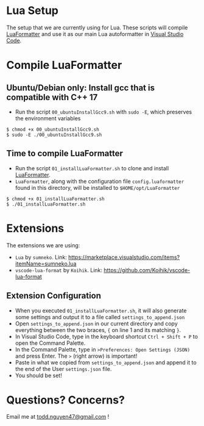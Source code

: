 # Lua Setup

The setup that we are currently using for Lua. These scripts will compile [LuaFormatter](https://github.com/Koihik/LuaFormatter) and use it as our main Lua autoformatter in [Visual Studio Code](https://code.visualstudio.com/).

# Compile LuaFormatter

## Ubuntu/Debian only: Install gcc that is compatible with C++ 17

- Run the script `00_ubuntuInstallGcc9.sh` with `sudo -E`, which preserves the environment variables

```
$ chmod +x 00_ubuntuInstallGcc9.sh
$ sudo -E ./00_ubuntuInstallGcc9.sh
```

## Time to compile LuaFormatter

- Run the script `01_installLuaFormatter.sh` to clone and install [LuaFormatter](https://github.com/Koihik/LuaFormatter).
- `LuaFormatter`, along with the configuration file `config.luaformatter` found in this directory,
  will be installed to `$HOME/opt/LuaFormatter`

```
$ chmod +x 01_installLuaFormatter.sh
$ ./01_installLuaFormatter.sh
```

# Extensions

The extensions we are using:

- `Lua` by `sumneko`. Link: https://marketplace.visualstudio.com/items?itemName=sumneko.lua
- `vscode-lua-format` by `Koihik`. Link: https://github.com/Koihik/vscode-lua-format

## Extension Configuration

- When you executed `01_installLuaFormatter.sh`, it will also generate some settings and output it to a file called `settings_to_append.json`
- Open `settings_to_append.json` in our current directory and copy everything between the two braces, `{` on line 1 and its matching `}`. 
- In Visual Studio Code, type in the keyboard shortcut `Ctrl + Shift + P` to open
  the Command Palette.
- In the Command Palette, type in `>Preferences: Open Settings (JSON)` and press Enter. The `>`
  (right arrow) is important!
- Paste in what we copied from `settings_to_append.json` and append it to the end of the User
  `settings.json` file.
- You should be set!

# Questions? Concerns?

Email me at todd.nguyen47@gmail.com !

